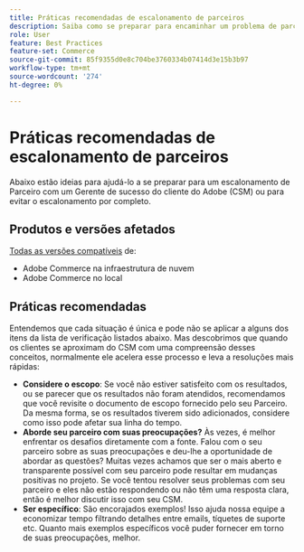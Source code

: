 ```yaml
---
title: Práticas recomendadas de escalonamento de parceiros
description: Saiba como se preparar para encaminhar um problema de parceiro com um Gerente de sucesso do cliente do Adobe ou como evitar um escalonamento.
role: User
feature: Best Practices
feature-set: Commerce
source-git-commit: 85f9355d0e8c704be3760334b07414d3e15b3b97
workflow-type: tm+mt
source-wordcount: '274'
ht-degree: 0%

---
```



# Práticas recomendadas de escalonamento de parceiros

Abaixo estão ideias para ajudá-lo a se preparar para um escalonamento de Parceiro com um Gerente de sucesso do cliente do Adobe (CSM) ou para evitar o escalonamento por completo.

## Produtos e versões afetados

[Todas as versões compatíveis](../../../release/versions.md) de:

* Adobe Commerce na infraestrutura de nuvem
* Adobe Commerce no local

## Práticas recomendadas

Entendemos que cada situação é única e pode não se aplicar a alguns dos itens da lista de verificação listados abaixo. Mas descobrimos que quando os clientes se aproximam do CSM com uma compreensão desses conceitos, normalmente ele acelera esse processo e leva a resoluções mais rápidas:

* **Considere o escopo**: Se você não estiver satisfeito com os resultados, ou se parecer que os resultados não foram atendidos, recomendamos que você revisite o documento de escopo fornecido pelo seu Parceiro. Da mesma forma, se os resultados tiverem sido adicionados, considere como isso pode afetar sua linha do tempo.
* **Aborde seu parceiro com suas preocupações?** Às vezes, é melhor enfrentar os desafios diretamente com a fonte. Falou com o seu parceiro sobre as suas preocupações e deu-lhe a oportunidade de abordar as questões? Muitas vezes achamos que ser o mais aberto e transparente possível com seu parceiro pode resultar em mudanças positivas no projeto. Se você tentou resolver seus problemas com seu parceiro e eles não estão respondendo ou não têm uma resposta clara, então é melhor discutir isso com seu CSM.
* **Ser específico**: São encorajados exemplos! Isso ajuda nossa equipe a economizar tempo filtrando detalhes entre emails, tíquetes de suporte etc. Quanto mais exemplos específicos você puder fornecer em torno de suas preocupações, melhor.
